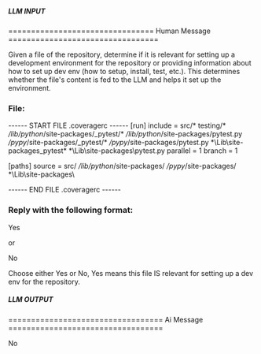 ##### LLM INPUT #####
================================ Human Message =================================

Given a file of the repository, determine if it is relevant for setting up a development environment for the repository or providing information about how to set up dev env (how to setup, install, test, etc.). This determines whether the file's content is fed to the LLM and helps it set up the environment.

### File:
------ START FILE .coveragerc ------
[run]
include =
  src/*
  testing/*
  */lib/python*/site-packages/_pytest/*
  */lib/python*/site-packages/pytest.py
  */pypy*/site-packages/_pytest/*
  */pypy*/site-packages/pytest.py
  *\Lib\site-packages\_pytest\*
  *\Lib\site-packages\pytest.py
parallel = 1
branch = 1

[paths]
source = src/
  */lib/python*/site-packages/
  */pypy*/site-packages/
  *\Lib\site-packages\

------ END FILE .coveragerc ------

### Reply with the following format:

<rel>Yes</rel>

or

<rel>No</rel>

Choose either Yes or No, Yes means this file IS relevant for setting up a dev env for the repository.

##### LLM OUTPUT #####
================================== Ai Message ==================================

<rel>No</rel>